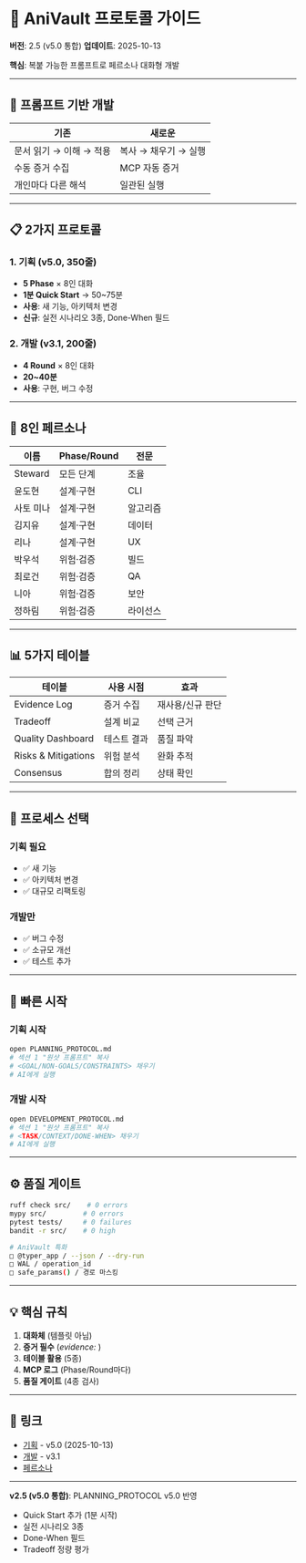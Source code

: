 # 🎯 AniVault 프로토콜 가이드

**버전**: 2.5 (v5.0 통합)
**업데이트**: 2025-10-13

**핵심**: 복붙 가능한 프롬프트로 페르소나 대화형 개발

---

## 🚀 프롬프트 기반 개발

| 기존 | 새로운 |
|------|--------|
| 문서 읽기 → 이해 → 적용 | 복사 → 채우기 → 실행 |
| 수동 증거 수집 | MCP 자동 증거 |
| 개인마다 다른 해석 | 일관된 실행 |

---

## 📋 2가지 프로토콜

### 1. 기획 (v5.0, 350줄)
- **5 Phase** × 8인 대화
- **1분 Quick Start** → 50~75분
- **사용**: 새 기능, 아키텍처 변경
- **신규**: 실전 시나리오 3종, Done-When 필드

### 2. 개발 (v3.1, 200줄)
- **4 Round** × 8인 대화
- **20~40분**
- **사용**: 구현, 버그 수정

---

## 👥 8인 페르소나

| 이름 | Phase/Round | 전문 |
|------|------------|------|
| Steward | 모든 단계 | 조율 |
| 윤도현 | 설계·구현 | CLI |
| 사토 미나 | 설계·구현 | 알고리즘 |
| 김지유 | 설계·구현 | 데이터 |
| 리나 | 설계·구현 | UX |
| 박우석 | 위험·검증 | 빌드 |
| 최로건 | 위험·검증 | QA |
| 니아 | 위험·검증 | 보안 |
| 정하림 | 위험·검증 | 라이선스 |

---

## 📊 5가지 테이블

| 테이블 | 사용 시점 | 효과 |
|--------|----------|------|
| Evidence Log | 증거 수집 | 재사용/신규 판단 |
| Tradeoff | 설계 비교 | 선택 근거 |
| Quality Dashboard | 테스트 결과 | 품질 파악 |
| Risks & Mitigations | 위험 분석 | 완화 추적 |
| Consensus | 합의 정리 | 상태 확인 |

---

## 🎯 프로세스 선택

### 기획 필요
- ✅ 새 기능
- ✅ 아키텍처 변경
- ✅ 대규모 리팩토링

### 개발만
- ✅ 버그 수정
- ✅ 소규모 개선
- ✅ 테스트 추가

---

## 🚀 빠른 시작

### 기획 시작
```bash
open PLANNING_PROTOCOL.md
# 섹션 1 "원샷 프롬프트" 복사
# <GOAL/NON-GOALS/CONSTRAINTS> 채우기
# AI에게 실행
```

### 개발 시작
```bash
open DEVELOPMENT_PROTOCOL.md
# 섹션 1 "원샷 프롬프트" 복사
# <TASK/CONTEXT/DONE-WHEN> 채우기
# AI에게 실행
```

---

## ⚙️ 품질 게이트

```bash
ruff check src/    # 0 errors
mypy src/         # 0 errors
pytest tests/     # 0 failures
bandit -r src/    # 0 high

# AniVault 특화
□ @typer_app / --json / --dry-run
□ WAL / operation_id
□ safe_params() / 경로 마스킹
```

---

## 💡 핵심 규칙

1. **대화체** (템플릿 아님)
2. **증거 필수** (_evidence: <path>_)
3. **테이블 활용** (5종)
4. **MCP 로그** (Phase/Round마다)
5. **품질 게이트** (4종 검사)

---

## 🔗 링크

- [기획](./PLANNING_PROTOCOL.md) - v5.0 (2025-10-13)
- [개발](./DEVELOPMENT_PROTOCOL.md) - v3.1
- [페르소나](./personas.mdc)

---

**v2.5 (v5.0 통합)**: PLANNING_PROTOCOL v5.0 반영
- Quick Start 추가 (1분 시작)
- 실전 시나리오 3종
- Done-When 필드
- Tradeoff 정량 평가
